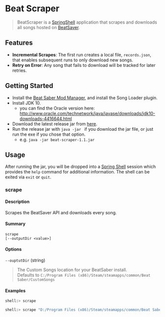 # Beat Scraper
> BeatScraper is a [SpringShell](https://docs.spring.io/spring-shell/docs/current/reference/htmlsingle/) application that scrapes and downloads all songs hosted on [BeatSaver](https://beatsaver.com). 

## Features
- **Incremental Scrapes**: The first run creates a local file, `records.json`, that enables subsequent runs to only download new songs.
- **Retry on Error**: Any song that fails to download will be tracked for later retries. 

## Getting Started
- Install the [Beat Saber Mod Manager](https://github.com/Umbranoxio/BeatSaberModInstaller/releases), and install the Song Loader plugin.
- Install JDK 10.
  - you can find the Oracle version here:  http://www.oracle.com/technetwork/java/javase/downloads/jdk10-downloads-4416644.html
- Download the latest release jar from [here](https://github.com/ribcakes/beat-scraper/releases).
- Run the release jar with `java -jar ` if you download the jar file, or just run the exe if you chose that option.
  - e.g. `java -jar beat-scraper-1.1.jar`

## Usage
After running the jar, you will be dropped into a [Spring Shell](https://docs.spring.io/spring-shell/docs/current/reference/htmlsingle/) session 
which provides the `help` command for additional information. The shell can be exited via `exit` or `quit`.

### scrape
#### Description
Scrapes the BeatSaver API and downloads every song.

#### Summary
```
scrape 
[--outputDir <value>]
```

#### Options

`--ouptutDir` (string)
> The Custom Songs location for your BeatSaber install.   
> Defaults to `C:/Program Files (x86)/Steam/steamapps/common/Beat Saber/CustomSongs`

#### Examples

```bash
shell:> scrape 
```
```bash
shell:> scrape "D:/Program Files (x86)/Steam/steamapps/common/Beat Saber/CustomSongs"
``` 